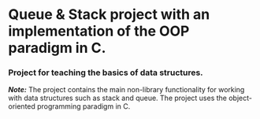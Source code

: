 # Queue & Stack project with an implementation of the OOP paradigm in C. 

### Project for teaching the basics of data structures.
***Note:*** The project contains the main non-library functionality for working with data structures such as stack and queue. The project uses the object-oriented programming paradigm in C.  
